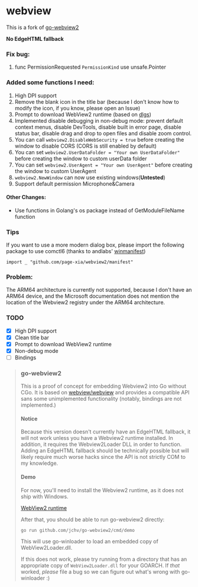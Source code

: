 # webview

This is a fork of [go-webview2](https://github.com/jchv/go-webview2)

**No EdgeHTML fallback**

### Fix bug:
1. func PermissionRequested `PermissionKind` use unsafe.Pointer

### Added some functions I need:

1. High DPI support
2. Remove the blank icon in the title bar (because I don't know how to modify the icon, if you know, please open an Issue)
3. Prompt to download WebView2 runtime (based on [dlgs](https://github.com/gen2brain/dlgs))
4. Implemented disable debugging in non-debug mode: prevent default context menus, disable DevTools, disable built in error page, disable status bar, disable drag and drop to open files and disable zoom control.
5. You can call `webview2.DisableWebSecurity = true` before creating the window to disable CORS (CORS is still enabled by default)
6. You can set `webview2.UserDataFolder = "Your own UserDataFolder"` before creating the window to custom userData folder
7. You can set `webview2.UserAgent = "Your own UserAgent"` before creating the window to custom UserAgent
8. `webview2.NewWindow` can now use existing windows(**Untested**)
9. Support default permission Microphone&Camera

#### Other Changes:

- Use functions in Golang's os package instead of GetModuleFileName function

### Tips

If you want to use a more modern dialog box, please import the following package to use comctl6 (thanks to andlabs' [winmanifest](https://github.com/andlabs/ui/tree/master/winmanifest))

`import _ "github.com/page-xia/webview2/manifest"`

### Problem:

The ARM64 architecture is currently not supported, because I don't have an ARM64 device, and the Microsoft documentation does not mention the location of the Webview2 registry under the ARM64 architecture.

### TODO

- [x] High DPI support
- [x] Clean title bar
- [x] Prompt to download WebView2 runtime
- [x] Non-debug mode
- [ ] Bindings

> ### go-webview2
>
> This is a proof of concept for embedding Webview2 into Go without CGo. It is based on [webview/webview](https://github.com/webview/webview) and provides a compatible API sans some unimplemented functionality (notably, bindings are not implemented.)
>
> #### Notice
>
> Because this version doesn't currently have an EdgeHTML fallback, it will not work unless you have a Webview2 runtime installed. In addition, it requires the Webview2Loader DLL in order to function. Adding an EdgeHTML fallback should be technically possible but will likely require much worse hacks since the API is not strictly COM to my knowledge.
>
> #### Demo
>
> For now, you'll need to install the Webview2 runtime, as it does not ship with Windows.
>
> [WebView2 runtime](https://developer.microsoft.com/en-us/microsoft-edge/webview2/)
>
> After that, you should be able to run go-webview2 directly:
>
> ```
> go run github.com/jchv/go-webview2/cmd/demo
> ```
>
> This will use go-winloader to load an embedded copy of WebView2Loader.dll.
>
> If this does not work, please try running from a directory that has an appropriate copy of `WebView2Loader.dll` for your GOARCH. If _that_ worked, _please_ file a bug so we can figure out what's wrong with go-winloader :)

